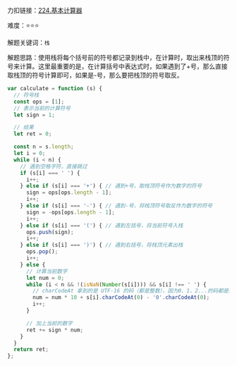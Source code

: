 力扣链接：<a href="https://leetcode.cn/problems/basic-calculator/description/" target="_blank">224.基本计算器</a>

难度：⭐⭐⭐ <br/>

解题关键词：`栈`<br />

解题思路：使用栈将每个括号前的符号都记录到栈中，在计算时，取出来栈顶的符号来计算。这里最重要的是，在计算括号中表达式时，如果遇到了+号，那么直接取栈顶的符号计算即可，如果是-号，那么要把栈顶的符号取反。<br />

```typescript
var calculate = function (s) {
  // 符号栈
  const ops = [1];
  // 表示当前的计算符号
  let sign = 1;

  // 结果
  let ret = 0;

  const n = s.length;
  let i = 0;
  while (i < n) {
    // 遇到空格字符，直接跳过
    if (s[i] === ' ') {
      i++;
    } else if (s[i] === '+') { // 遇到+号，取栈顶符号作为数字的符号
      sign = ops[ops.length - 1];
      i++;
    } else if (s[i] === '-') { // 遇到-号，将栈顶符号取反作为数字的符号
      sign = -ops[ops.length - 1];
      i++;
    } else if (s[i] === '(') { // 遇到左括号，将当前符号入栈
      ops.push(sign);
      i++;
    } else if (s[i] === ')') { // 遇到右括号，将栈顶元素出栈
      ops.pop();
      i++;
    } else {
      // 计算当前数字
      let num = 0;
      while (i < n && !(isNaN(Number(s[i]))) && s[i] !== ' ') {
        // charCodeAt 拿到的是 UTF-16 的码（都是整数），因为0、1、2...的码都是递增的，所以使用当前数字的码 - 0的码，就是当前的数字
        num = num * 10 + s[i].charCodeAt(0) - '0'.charCodeAt(0);
        i++;
      }

      // 加上当前的数字
      ret += sign * num;
    }
  }
  return ret;
};
```